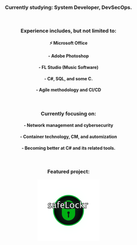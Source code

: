 <div align="center">

### Currently studying: System Developer, DevSecOps.

<br>

### Experience includes, but not limited to:
#### :zap: Microsoft Office
#### - Adobe Photoshop
#### - FL Studio (Music Software)
#### - C#, SQL, and some C.
#### - Agile methodology and CI/CD

<br>

### Currently focusing on:
#### - Network management and cybersecurity
#### - Container technology, CM, and automization
#### - Becoming better at C# and its related tools.

<br>

### Featured project:

<a href="https://github.com/SodenSys/safeLockr">
  <img src="https://github.com/SodenSys/safeLockr/blob/main/safeLockr1.png" width="200" alt="safeLockr">
</a>

</div>
